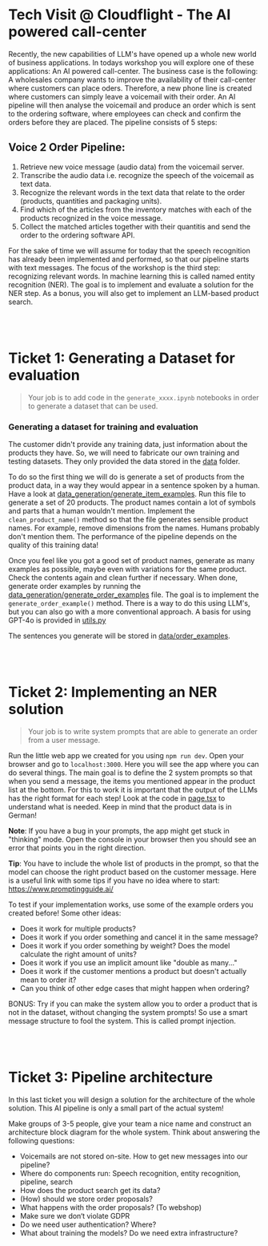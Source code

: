 # Tech Visit @ Cloudflight - The AI powered call-center

Recently, the new capabilities of LLM's have opened up a whole new world of business applications. In todays workshop you will explore one of these applications: An AI powered call-center. The business case is the following: A wholesales company wants to improve the availability of their call-center where customers can place oders. Therefore, a new phone line is created where customers can simply leave a voicemail with their order. An AI pipeline will then analyse the voicemail and produce an order which is sent to the ordering software, where employees can check and confirm the orders before they are placed. The pipeline consists of 5 steps:

## Voice 2 Order Pipeline:
1. Retrieve new voice message (audio data) from the voicemail server.
2. Transcribe the audio data i.e. recognize the speech of the voicemail as text data.
3. Recognize the relevant words in the text data that relate to the order (products, quantities and packaging units).
4. Find which of the articles from the inventory matches with each of the products recognized in the voice message.
5. Collect the matched articles together with their quantitis and send the order to the ordering software API.

For the sake of time we will assume for today that the speech recognition has already been implemented and performed, so that our pipeline starts with text messages. The focus of the workshop is the third step: recognizing relevant words. In machine learning this is called named entity recognition (NER). The goal is to implement and evaluate a solution for the NER step. As a bonus, you will also
get to implement an LLM-based product search.

<br/><br/>
# Ticket 1: Generating a Dataset for evaluation

> Your job is to add code in the `generate_xxxx.ipynb` notebooks in order to generate a dataset that can be used. 

### Generating a dataset for training and evaluation
The customer didn't provide any training data, just information about the products they have. So, we will need to fabricate our own training and testing datasets. They only provided the data stored in the [data](./data/) folder.

To do so the first thing we will do is generate a set of products from the product data, in a way they would appear in a sentence spoken by a human. Have a look at [data_generation/generate_item_examples](data_generation/generate_item_examples.ipynb). Run this file to generate a set of 20 products. The product names contain a lot of symbols and parts that a human wouldn't mention. Implement the `clean_product_name()` method so that the file generates sensible product names. For example, remove dimensions from the names. Humans probably don't mention them. The performance of the pipeline depends on the quality of this training data!

Once you feel like you got a good set of product names, generate as many examples as possible, maybe even with variations for the same product. Check the contents again and clean further if necessary. When done, generate order examples by running the [data_generation/generate_order_examples](generate_order_examples.ipynb) file. The goal is to implement the `generate_order_example()` method. There is a way to do this using LLM's, but you can also go with a more conventional approach. A basis for using GPT-4o is provided in [utils.py](data_generation/utils.py)

The sentences you generate will be stored in [data/order_examples](data/order_examples/).

<br/><br/>
# Ticket 2: Implementing an NER solution

> Your job is to write system prompts that are able to generate an order from a user message.

Run the little web app we created for you using `npm run dev`. Open your browser and go to `localhost:3000`. Here you will see the app where you can do several things. The main goal is to define the 2 system prompts so that when you send a message, the items you mentioned appear in the product list at the bottom. For this to work it is important that the output of the LLMs has the right format for each step! Look at the code in [page.tsx](app/page.tsx) to understand what is needed. Keep in mind that the product data is in German!

**Note**: If you have a bug in your prompts, the app might get stuck in "thinking" mode. Open the console in your browser then you should see an error that points you in the right direction.

**Tip**: You have to include the whole list of products in the prompt, so that the model can choose the right product based on the customer message. Here is a useful link with some tips if you have no idea where to start: https://www.promptingguide.ai/ 



To test if your implementation works, use some of the example orders you created before! Some other ideas:
- Does it work for multiple products?
- Does it work if you order something and cancel it in the same message?
- Does it work if you order something by weight? Does the model calculate the right amount of units?
- Does it work if you use an implicit amount like "double as many..."
- Does it work if the customer mentions a product but doesn't actually mean to order it?
- Can you think of other edge cases that might happen when ordering?

BONUS: Try if you can make the system allow you to order a product that is not in the dataset, without changing the system prompts! So use a smart message structure to fool the system. This is called prompt injection.

<br/><br/>
# Ticket 3: Pipeline architecture

In this last ticket you will design a solution for the architecture of the whole solution. This AI pipeline is only a small part of the actual system! 

Make groups of 3-5 people, give your team a nice name and construct an architecture block diagram for the whole system. Think about answering the following questions: 

- Voicemails are not stored on-site. How to get new messages into our pipeline?
- Where do components run: Speech recognition, entity recognition, pipeline, search
- How does the product search get its data?
- (How) should we store order proposals?
- What happens with the order proposals? (To webshop)
- Make sure we don‘t violate GDPR
- Do we need user authentication? Where?
- What about training the models? Do we need extra infrastructure?